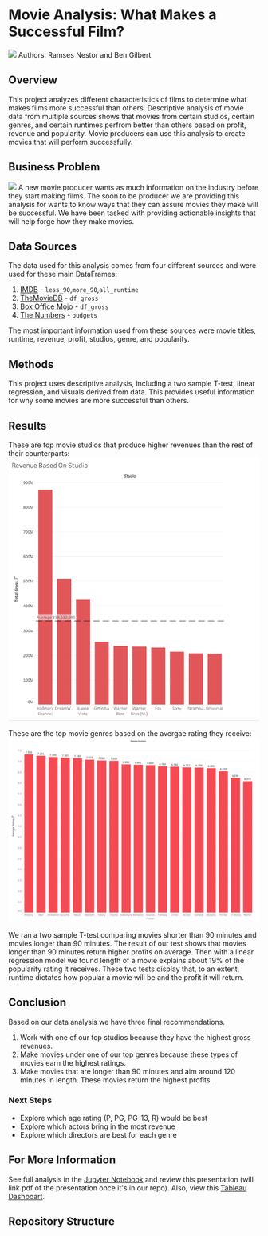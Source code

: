# Movie Analysis: What Makes a Successful Film?
![](https://thumbs.dreamstime.com/b/film-reel-movie-cinema-vector-film-reel-movie-107164547.jpg)
Authors: Ramses Nestor and Ben Gilbert
## Overview
This project analyzes different characteristics of films to determine what makes films more successful than others. Descriptive analysis of movie data from multiple sources shows that movies from certain studios, certain genres, and certain runtimes perfrom better than others based on profit, revenue and popularity. Movie producers can use this analysis to create movies that will perform successfully.
## Business Problem
![](https://www.grandsierraresort.com/hubfs/recreation/Grand-Sierra-Cinema-view-of-auditorium_q085_1920x1080.jpg)
A new movie producer wants as much information on the industry before they start making films. The soon to be producer we are providing this analysis for wants to know ways that they can assure movies they make will be successful. We have been tasked with providing actionable insights that will help forge how they make movies.
## Data Sources
The data used for this analysis comes from four different sources and were used for these main DataFrames:
1. [IMDB](https://www.imdb.com/) - `less_90`,`more_90`,`all_runtime`
2. [TheMovieDB](https://www.themoviedb.org/) - `df_gross`
3. [Box Office Mojo](https://www.boxofficemojo.com/) - `df_gross`
4. [The Numbers](https://www.the-numbers.com/) - `budgets`

The most important information used from these sources were movie titles, runtime, revenue, profit, studios, genre, and popularity.
## Methods
This project uses descriptive analysis, including a two sample T-test, linear regression, and visuals derived from data. This provides useful information for why some movies are more successful than others.
## Results
These are top movie studios that produce higher revenues than the rest of their counterparts:
![](studios.png)

These are the top movie genres based on the avergae rating they receive:
![](genres.png)

We ran a two sample T-test comparing movies shorter than 90 minutes and movies longer than 90 minutes. The result of our test shows that movies longer than 90 minutes return higher profits on average. Then with a linear regression model we found length of a movie explains about 19% of the popularity rating it receives. These two tests display that, to an extent, runtime dictates how popular a movie will be and the profit it will return.
## Conclusion
Based on our data analysis we have three final recommendations.
1. Work with one of our top studios because they have the highest gross revenues.
2. Make movies under one of our top genres because these types of movies earn the highest ratings.
3. Make movies that are longer than 90 minutes and aim around 120 minutes in length. These movies return the highest profits.
### Next Steps
- Explore which age rating (P, PG, PG-13, R) would be best
- Explore which actors bring in the most revenue
- Explore which directors are best for each genre
## For More Information
See full analysis in the [Jupyter Notebook](https://github.com/ramses02/Movies_Phase_2/blob/main/notebook.ipynb) and review this presentation (will link pdf of the presentation once it's in our repo). Also, view this [Tableau Dashboart](https://public.tableau.com/app/profile/ramses.nestor.reis/viz/MoviesGraphs/Dashboard1?publish=yes).
## Repository Structure
